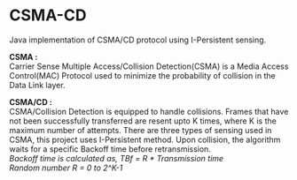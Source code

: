 # CSMA-CD
Java implementation of CSMA/CD protocol using I-Persistent sensing.

**CSMA :** <br>
Carrier Sense Multiple Access/Collision Detection(CSMA) is a Media Access Control(MAC) Protocol used to minimize the probability of collision in the Data Link layer.

**CSMA/CD :** <br>
CSMA/Collision Detection is equipped to handle collisions. Frames that have not been successfully transferred are resent upto K times, where K is the maximum number of attempts.
There are three types of sensing used in CSMA, this project uses I-Persistent method.
Upon collision, the algorithm waits for a specific Backoff time before retransmission.<br>
*Backoff time is calculated as, TBf = R * Transmission time* 
<br>
*Random number R = 0 to 2^K-1*

